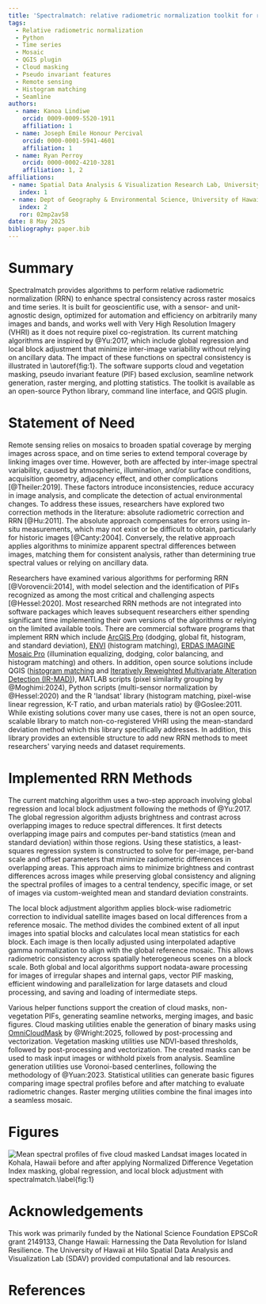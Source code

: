```yaml
---
title: 'Spectralmatch: relative radiometric normalization toolkit for raster mosaics and time series'
tags:
  - Relative radiometric normalization
  - Python
  - Time series
  - Mosaic
  - QGIS plugin
  - Cloud masking
  - Pseudo invariant features
  - Remote sensing
  - Histogram matching
  - Seamline
authors:
  - name: Kanoa Lindiwe
    orcid: 0009-0009-5520-1911
    affiliation: 1
  - name: Joseph Emile Honour Percival
    orcid: 0000-0001-5941-4601
    affiliation: 1
  - name: Ryan Perroy
    orcid: 0000-0002-4210-3281
    affiliation: 1, 2
affiliations:
 - name: Spatial Data Analysis & Visualization Research Lab, University of Hawaii at Hilo, United States
   index: 1
 - name: Dept of Geography & Environmental Science, University of Hawaii at Hilo, United States
   index: 2
   ror: 02mp2av58
date: 8 May 2025
bibliography: paper.bib
---
```

# Summary  
Spectralmatch provides algorithms to perform relative radiometric normalization (RRN) to enhance spectral consistency across raster mosaics and time series. It is built for geoscientific use, with a sensor- and unit-agnostic design, optimized for automation and efficiency on arbitrarily many images and bands, and works well with Very High Resolution Imagery (VHRI) as it does not require pixel co-registration. Its current matching algorithms are inspired by @Yu:2017, which include global regression and local block adjustment that minimize inter-image variability without relying on ancillary data. The impact of these functions on spectral consistency is illustrated in \autoref{fig:1}. The software supports cloud and vegetation masking, pseudo invariant feature (PIF) based exclusion, seamline network generation, raster merging, and plotting statistics. The toolkit is available as an open-source Python library, command line interface, and QGIS plugin.
  
# Statement of Need  
Remote sensing relies on mosaics to broaden spatial coverage by merging images across space, and on time series to extend temporal coverage by linking images over time. However, both are affected by inter-image spectral variability, caused by atmospheric, illumination, and/or surface conditions, acquisition geometry, adjacency effect, and other complications [@Theiler:2019]. These factors introduce inconsistencies, reduce accuracy in image analysis, and complicate the detection of actual environmental changes. To address these issues, researchers have explored two correction methods in the literature: absolute radiometric correction and RRN [@Hu:2011]. The absolute approach compensates for errors using in-situ measurements, which may not exist or be difficult to obtain, particularly for historic images [@Canty:2004]. Conversely, the relative approach applies algorithms to minimize apparent spectral differences between images, matching them for consistent analysis, rather than determining true spectral values or relying on ancillary data.

Researchers have examined various algorithms for performing RRN [@Vorovencii:2014], with model selection and the identification of PIFs recognized as among the most critical and challenging aspects [@Hessel:2020]. Most researched RRN methods are not integrated into software packages which leaves subsequent researchers either spending significant time implementing their own versions of the algorithms or relying on the limited available tools. There are commercial software programs that implement RRN which include [ArcGIS Pro](https://pro.arcgis.com/en/pro-app/latest/tool-reference/data-management/color-balance-mosaic-dataset.htm) (dodging, global fit, histogram, and standard deviation), [ENVI](https://www.nv5geospatialsoftware.com/docs/MosaicSeamless.html) (histogram matching), [ERDAS IMAGINE Mosaic Pro](https://supportsi.hexagon.com/s/article/Create-a-Mosaic-using-ERDAS-IMAGINE-MosaicPro?language=en_US) (illumination equalizing, dodging, color balancing, and histogram matching) and others. In addition, open source solutions include QGIS ([histogram matching](https://github.com/Gustavoohs/HistMatch) and [Iteratively Reweighted Multivariate Alteration Detection (IR-MAD)](https://github.com/SMByC/ArrNorm)), MATLAB scripts (pixel similarity grouping by @Moghimi:2024), Python scripts (multi-sensor normalization by @Hessel:2020) and the R 'landsat' library (histogram matching, pixel-wise linear regression, K-T ratio, and urban materials ratio) by @Goslee:2011. While existing solutions cover many use cases, there is not an open source, scalable library to match non-co-registered VHRI using the mean-standard deviation method which this library specifically addresses. In addition, this library provides an extensible structure to add new RRN methods to meet researchers' varying needs and dataset requirements.
  
# Implemented RRN Methods
The current matching algorithm uses a two-step approach involving global regression and local block adjustment following the methods of @Yu:2017. The global regression algorithm adjusts brightness and contrast across overlapping images to reduce spectral differences. It first detects overlapping image pairs and computes per-band statistics (mean and standard deviation) within those regions. Using these statistics, a least-squares regression system is constructed to solve for per-image, per-band scale and offset parameters that minimize radiometric differences in overlapping areas. This approach aims to minimize brightness and contrast differences across images while preserving global consistency and aligning the spectral profiles of images to a central tendency, specific image, or set of images via custom-weighted mean and standard deviation constraints.
  
The local block adjustment algorithm applies block-wise radiometric correction to individual satellite images based on local differences from a reference mosaic. The method divides the combined extent of all input images into spatial blocks and calculates local mean statistics for each block. Each image is then locally adjusted using interpolated adaptive gamma normalization to align with the global reference mosaic. This allows radiometric consistency across spatially heterogeneous scenes on a block scale. Both global and local algorithms support nodata-aware processing for images of irregular shapes and internal gaps, vector PIF masking, efficient windowing and parallelization for large datasets and cloud processing, and saving and loading of intermediate steps.

Various helper functions support the creation of cloud masks, non-vegetation PIFs, generating seamline networks, merging images, and basic figures. Cloud masking utilities enable the generation of binary masks using [OmniCloudMask](https://github.com/DPIRD-DMA/OmniCloudMask) by @Wright:2025, followed by post-processing and vectorization. Vegetation masking utilities use NDVI-based thresholds, followed by post-processing and vectorization. The created masks can be used to mask input images or withhold pixels from analysis. Seamline generation utilities use Voronoi-based centerlines, following the methodology of @Yuan:2023. Statistical utilities can generate basic figures comparing image spectral profiles before and after matching to evaluate radiometric changes. Raster merging utilities combine the final images into a seamless mosaic.

# Figures
![Mean spectral profiles of five cloud masked Landsat images located in Kohala, Hawaii before and after applying Normalized Difference Vegetation Index masking, global regression, and local block adjustment with spectralmatch.\label{fig:1}](https://raw.githubusercontent.com/spectralmatch/spectralmatch/main/images/matching_histogram.png)

# Acknowledgements
This work was primarily funded by the National Science Foundation EPSCoR grant 2149133, Change Hawaii: Harnessing the Data Revolution for Island Resilience. The University of Hawaii at Hilo Spatial Data Analysis and Visualization Lab (SDAV) provided computational and lab resources.

# References